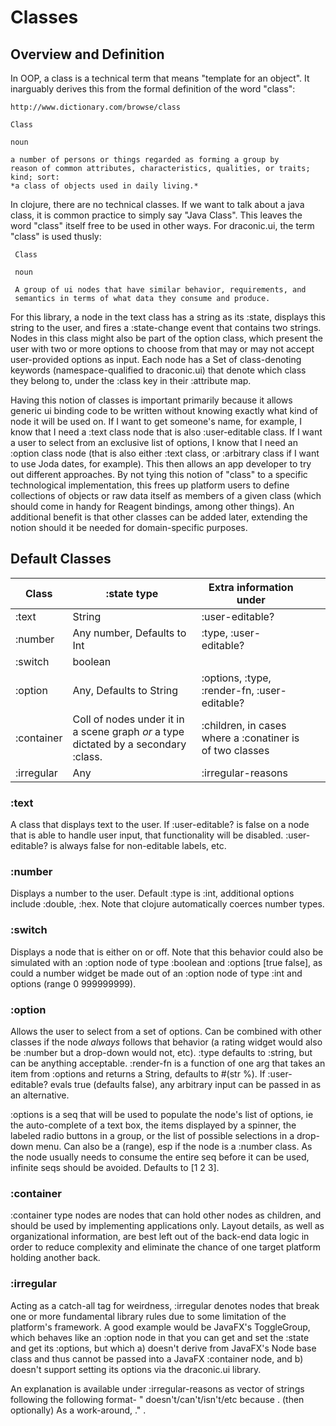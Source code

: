 # Classes

## Overview and Definition
In OOP, a class is a technical term that means "template for an object". It inarguably derives this from the formal definition of the word "class":

    http://www.dictionary.com/browse/class

    Class

    noun

    a number of persons or things regarded as forming a group by
    reason of common attributes, characteristics, qualities, or traits; kind; sort:
    *a class of objects used in daily living.*
    
In clojure, there are no technical classes. If we want to talk about a java class, it is common practice to simply say "Java Class". This leaves the word "class" itself free to be used in other ways. For draconic.ui, the term "class" is used thusly:

     Class
     
     noun
     
     A group of ui nodes that have similar behavior, requirements, and
     semantics in terms of what data they consume and produce.
     
For this library, a node in the text class has a string as its :state, displays this string to the user, and fires a :state-change event that contains two strings. Nodes in this class might also be part of the option class, which present the user with two or more options to choose from that may or may not accept user-provided options as input. Each node has a Set of class-denoting keywords (namespace-qualified to draconic.ui) that denote which class they belong to, under the :class key in their :attribute map.

Having this notion of classes is important primarily because it allows generic ui binding code to be written without knowing exactly what kind of node it will be used on. If I want to get someone's name, for example, I know that I need a :text class node that is also :user-editable class. If I want a user to select from an exclusive list of options, I know that I need an :option class node (that is also either :text class, or :arbitrary class if I want to use Joda dates, for example). This then allows an app developer to try out different approaches. By not tying this notion of "class" to a specific technological implementation, this frees up platform users to define collections of objects or raw data itself as members of a given class (which should come in handy for Reagent bindings, among other things). An additional benefit is that other classes can be added later, extending the notion should it be needed for domain-specific purposes.

## Default Classes

| Class      | :state type                 | Extra information under                      |   |   |
|------------|-----------------------------|----------------------------------------------|---|---|
| :text      | String                      | :user-editable?                      |   |   |
| :number    | Any number, Defaults to Int | :type, :user-editable?              |   |   |
| :switch    | boolean                     |                                              |   |   |
| :option    | Any, Defaults to String     | :options, :type, :render-fn, :user-editable? |   |   |
| :container | Coll of nodes under it in a scene graph *or* a type dictated by a secondary :class.        |  :children, in cases where a :conatiner is of two classes                                            |   |   | 
| :irregular | Any | :irregular-reasons
### :text
A class that displays text to the user. If :user-editable? is false on a node that is able to handle user input, that functionality will be disabled. :user-editable? is always false for non-editable labels, etc.

### :number
Displays a number to the user. Default :type is :int, additional options include :double, :hex. Note that clojure automatically coerces number types.

### :switch
Displays a node that is either on or off. Note that this behavior could also be simulated with an :option node of type :boolean and :options [true false], as could a number widget be made out of an :option node of type :int and options (range 0 999999999). 

### :option
Allows the user to select from a set of options. Can be combined with other classes if the node *always* follows that behavior (a rating widget would also be :number but a drop-down would not, etc). :type defaults to :string, but can be anything acceptable. :render-fn is a function of one arg that takes an item from :options and returns a String, defaults to #(str %). If :user-editable? evals true (defaults false), any arbitrary input can be passed in as an alternative.

:options is a seq that will be used to populate the node's list of options, ie the auto-complete of a text box, the items displayed by a spinner, the labeled radio buttons in a group, or the list of possible selections in a drop-down menu. Can also be a (range), esp if the node is a :number class. As the node usually needs to consume the entire seq before it can be used, infinite seqs should be avoided. Defaults to [1 2 3].

### :container
:container type nodes are nodes that can hold other nodes as children, and should be used by implementing applications only. Layout details, as well as organizational information, are best left out of the back-end data logic in order to reduce complexity and eliminate the chance of one target platform holding another back.

### :irregular
Acting as a catch-all tag for weirdness, :irregular denotes nodes that break one or more fundamental library rules due to some limitation of the platform's framework. A good example would be JavaFX's ToggleGroup, which behaves like an :option node in that you can get and set the :state and get its :options, but which a) doesn't derive from JavaFX's Node base class and thus cannot be passed into a JavaFX :container node, and b) doesn't support setting its options via the draconic.ui library. 

An explanation is available under :irregular-reasons as vector of strings following the following format- "<Type> doesn't/can't/isn't/etc <what its supposed to do> because <reason>. (then optionally) As a work-around, <workaround>." .